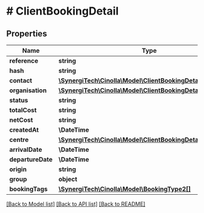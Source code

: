 # # ClientBookingDetail

## Properties

Name | Type | Description | Notes
------------ | ------------- | ------------- | -------------
**reference** | **string** |  | [optional]
**hash** | **string** |  | [optional]
**contact** | [**\SynergiTech\Cinolla\Model\ClientBookingDetailContact**](ClientBookingDetailContact.md) |  | [optional]
**organisation** | [**\SynergiTech\Cinolla\Model\ClientBookingDetailOrganisation**](ClientBookingDetailOrganisation.md) |  | [optional]
**status** | **string** |  |
**totalCost** | **string** |  | [optional]
**netCost** | **string** |  | [optional]
**createdAt** | **\DateTime** |  | [optional]
**centre** | [**\SynergiTech\Cinolla\Model\ClientBookingDetailCentre**](ClientBookingDetailCentre.md) |  | [optional]
**arrivalDate** | **\DateTime** |  | [optional]
**departureDate** | **\DateTime** |  | [optional]
**origin** | **string** |  | [optional]
**group** | **object** |  | [optional]
**bookingTags** | [**\SynergiTech\Cinolla\Model\BookingType2[]**](BookingType2.md) |  |

[[Back to Model list]](../../README.md#models) [[Back to API list]](../../README.md#endpoints) [[Back to README]](../../README.md)
